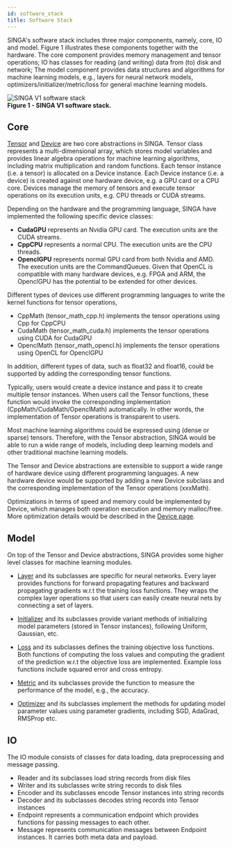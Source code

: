 ```yaml
---
id: software_stack
title: Software Stack
---
```


SINGA's software stack includes three major components, namely, core, IO and
model. Figure 1 illustrates these components together with the hardware.
The core component provides memory management and tensor operations;
IO has classes for reading (and writing) data from (to) disk and network; The
model component provides data structures and algorithms for machine learning models,
e.g., layers for neural network models, optimizers/initializer/metric/loss for
general machine learning models.

![SINGA V1 software stack](assets/singav1-sw.png)
<br/>
**Figure 1 - SINGA V1 software stack.**

## Core

[Tensor](tensor.html) and [Device](device.html) are two core abstractions in SINGA. Tensor class represents a
multi-dimensional array, which stores model variables and provides linear algebra
operations for machine learning
algorithms, including matrix multiplication and random functions. Each tensor
instance (i.e. a tensor) is allocated on a Device instance.
Each Device instance (i.e. a device) is created against one hardware device,
e.g. a GPU card or a CPU core. Devices manage the memory of tensors and execute
tensor operations on its execution units, e.g. CPU threads or CUDA streams.

Depending on the hardware and the programming language, SINGA have implemented
the following specific device classes:

* **CudaGPU** represents an Nvidia GPU card. The execution units are the CUDA streams.
* **CppCPU** represents a normal CPU. The execution units are the CPU threads.
* **OpenclGPU** represents normal GPU card from both Nvidia and AMD.
  The execution units are the CommandQueues. Given that OpenCL is compatible with
  many hardware devices, e.g. FPGA and ARM, the OpenclGPU has the potential to be
  extended for other devices.

Different types of devices use different programming languages to write the kernel
functions for tensor operations,

* CppMath (tensor_math_cpp.h) implements the tensor operations using Cpp for CppCPU
* CudaMath (tensor_math_cuda.h) implements the tensor operations using CUDA for CudaGPU
* OpenclMath (tensor_math_opencl.h) implements the tensor operations using OpenCL for OpenclGPU

In addition, different types of data, such as float32 and float16, could be supported by adding
the corresponding tensor functions.

Typically, users would create a device instance and pass it to create multiple
tensor instances. When users call the Tensor functions, these function would invoke
the corresponding implementation (CppMath/CudaMath/OpenclMath) automatically. In
other words, the implementation of Tensor operations is transparent to users.

Most machine learning algorithms could be expressed using (dense or sparse) tensors.
Therefore, with the Tensor abstraction, SINGA would be able to run a wide range of models,
including deep learning models and other traditional machine learning models.

The Tensor and Device abstractions are extensible to support a wide range of hardware device
using different programming languages. A new hardware device would be supported by
adding a new Device subclass and the corresponding implementation of the Tensor
operations (xxxMath).

Optimizations in terms of speed and memory could be implemented by Device, which
manages both operation execution and memory malloc/free. More optimization details
would be described in the [Device page](device.html).


## Model

On top of the Tensor and Device abstractions, SINGA provides some higher level
classes for machine learning modules.

* [Layer](layer.html) and its subclasses are specific for neural networks. Every layer provides
  functions for forward propagating features and backward propagating gradients w.r.t the training loss functions.
  They wraps the complex layer operations so that users can easily create neural nets
  by connecting a set of layers.

* [Initializer](initializer.html) and its subclasses provide variant methods of initializing
  model parameters (stored in Tensor instances), following Uniform, Gaussian, etc.

* [Loss](loss.html) and its subclasses defines the training objective loss functions.
  Both functions of computing the loss values and computing the gradient of the prediction w.r.t the
  objective loss are implemented. Example loss functions include squared error and cross entropy.

* [Metric](metric.html) and its subclasses provide the function to measure the
  performance of the model, e.g., the accuracy.

* [Optimizer](optimizer.html) and its subclasses implement the methods for updating
  model parameter values using parameter gradients, including SGD, AdaGrad, RMSProp etc.


## IO

The IO module consists of classes for data loading, data preprocessing and message passing.

* Reader and its subclasses load string records from disk files
* Writer and its subclasses write string records to disk files
* Encoder and its subclasses encode Tensor instances into string records
* Decoder and its subclasses decodes string records into Tensor instances
* Endpoint represents a communication endpoint which provides functions for passing messages to each other.
* Message represents communication messages between Endpoint instances. It carries both meta data and payload.
